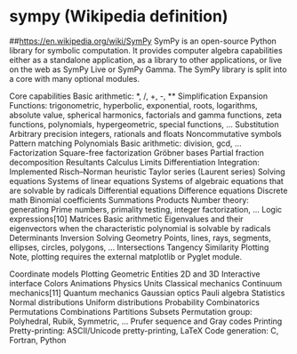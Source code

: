 # sympy (Wikipedia definition)
##https://en.wikipedia.org/wiki/SymPy
SymPy is an open-source Python library for symbolic computation. It provides computer algebra capabilities either as a standalone application, as a library to other applications, or live on the web as SymPy Live or SymPy Gamma.
The SymPy library is split into a core with many optional modules.



Core capabilities
Basic arithmetic: *, /, +, -, **
Simplification
Expansion
Functions: trigonometric, hyperbolic, exponential, roots, logarithms, absolute value, spherical harmonics, factorials and gamma functions, zeta functions, polynomials, hypergeometric, special functions, ...
Substitution
Arbitrary precision integers, rationals and floats
Noncommutative symbols
Pattern matching
Polynomials
Basic arithmetic: division, gcd, ...
Factorization
Square-free factorization
Gröbner bases
Partial fraction decomposition
Resultants
Calculus
Limits
Differentiation
Integration: Implemented Risch–Norman heuristic
Taylor series (Laurent series)
Solving equations
Systems of linear equations
Systems of algebraic equations that are solvable by radicals
Differential equations
Difference equations
Discrete math
Binomial coefficients
Summations
Products
Number theory: generating Prime numbers, primality testing, integer factorization, ...
Logic expressions[10]
Matrices
Basic arithmetic
Eigenvalues and their eigenvectors when the characteristic polynomial is solvable by radicals
Determinants
Inversion
Solving
Geometry
Points, lines, rays, segments, ellipses, circles, polygons, ...
Intersections
Tangency
Similarity
Plotting
Note, plotting requires the external matplotlib or Pyglet module.

Coordinate models
Plotting Geometric Entities
2D and 3D
Interactive interface
Colors
Animations
Physics
Units
Classical mechanics
Continuum mechanics[11]
Quantum mechanics
Gaussian optics
Pauli algebra
Statistics
Normal distributions
Uniform distributions
Probability
Combinatorics
Permutations
Combinations
Partitions
Subsets
Permutation group: Polyhedral, Rubik, Symmetric, ...
Prufer sequence and Gray codes
Printing
Pretty-printing: ASCII/Unicode pretty-printing, LaTeX
Code generation: C, Fortran, Python
